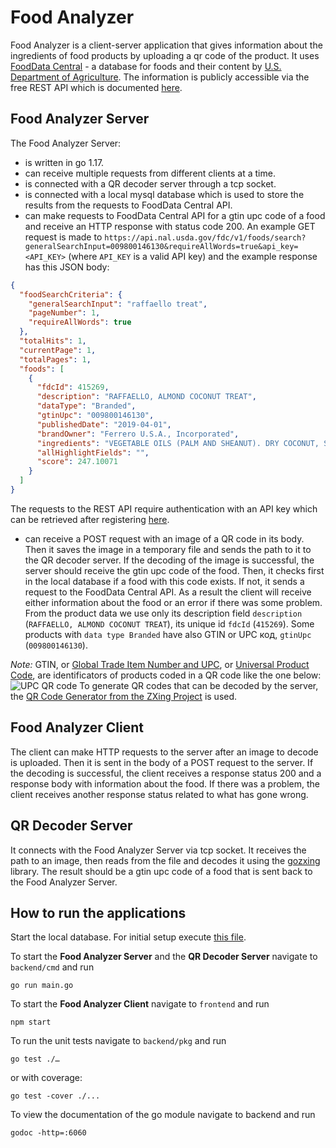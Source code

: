 # Food Analyzer
Food Analyzer is a client-server application that gives information about the ingredients of food products by uploading a qr code of the product. It uses [FoodData Central](https://fdc.nal.usda.gov/) - a database for foods and their content by [U.S. Department of Agriculture](https://www.usda.gov/). The information is publicly accessible via the free REST API which is documented [here](https://fdc.nal.usda.gov/api-guide.html).
## Food Analyzer Server
The Food Analyzer Server:
- is written in go 1.17.
- can receive multiple requests from different clients at a time.
- is connected with a QR decoder server through a tcp socket.
- is connected with a local mysql database which is used to store the results from the requests to FoodData Central API.
- can make requests to FoodData Central API for a gtin upc code of a food and receive an HTTP response with status code 200. An example GET request is made to `https://api.nal.usda.gov/fdc/v1/foods/search?generalSearchInput=009800146130&requireAllWords=true&api_key=<API_KEY>` (where `API_KEY` is a valid API key) and the example response has this JSON body:
```json
{
  "foodSearchCriteria": {
    "generalSearchInput": "raffaello treat",
    "pageNumber": 1,
    "requireAllWords": true
  },
  "totalHits": 1,
  "currentPage": 1,
  "totalPages": 1,
  "foods": [
    {
      "fdcId": 415269,
      "description": "RAFFAELLO, ALMOND COCONUT TREAT",
      "dataType": "Branded",
      "gtinUpc": "009800146130",
      "publishedDate": "2019-04-01",
      "brandOwner": "Ferrero U.S.A., Incorporated",
      "ingredients": "VEGETABLE OILS (PALM AND SHEANUT). DRY COCONUT, SUGAR, ALMONDS, SKIM MILK POWDER, WHEY POWDER (MILK), WHEAT FLOUR, NATURAL AND ARTIFICIAL FLAVORS, LECITHIN AS EMULSIFIER (SOY), SALT, SODIUM BICARBONATE AS LEAVENING AGENT.",
      "allHighlightFields": "",
      "score": 247.10071
    }
  ]
}
```
The requests to the REST API require authentication with an API key which can be retrieved after registering [here](https://fdc.nal.usda.gov/api-key-signup.html).
- can receive a POST request with an image of a QR code in its body. Then it saves the image in a temporary file and sends the path to it to the QR decoder server. If the decoding of the image is successful, the server should receive the gtin upc code of the food. Then, it checks first in the local database if a food with this code exists. If not, it sends a request to the FoodData Central API. As a result the client will receive either information about the food or an error if there was some problem.
From the product data we use only its description field `description` (`RAFFAELLO, ALMOND COCONUT TREAT`), its unique id `fdcId` (`415269`). Some products with `data type Branded` have also GTIN or UPC код, `gtinUpc` (`009800146130`).

_Note:_ GTIN, or [Global Trade Item Number and UPC](https://en.wikipedia.org/wiki/Global_Trade_Item_Number), or [Universal Product Code](https://en.wikipedia.org/wiki/Universal_Product_Code), are identificators of products coded in a QR code like the one below:
![UPC QR code](../main/examples/raffaello.png)
To generate QR codes that can be decoded by the server, the [QR Code Generator from the ZXing Project](https://zxing.appspot.com/generator) is used.
## Food Analyzer Client
The client can make HTTP requests to the server after an image to decode is uploaded. Then it is sent in the body of a POST request to the server. If the decoding is successful, the client receives a response status 200 and a response body with information about the food. If there was a problem, the client receives another response status related to what has gone wrong.
## QR Decoder Server
It connects with the Food Analyzer Server via tcp socket. It receives the path to an image, then reads from the file and decodes it using the [gozxing](https://github.com/makiuchi-d/gozxing) library. The result should be a gtin upc code of a food that is sent back to the Food Analyzer Server.
## How to run the applications
Start the local database. For initial setup execute [this file](https://github.com/kirilrusev00/food-go-react/blob/main/backend/pkg/database/query/create.sql).

To start the __Food Analyzer Server__ and the __QR Decoder Server__ navigate to `backend/cmd` and run 
```
go run main.go
```

To start the __Food Analyzer Client__ navigate to `frontend` and run
```
npm start
```

To run the unit tests navigate to `backend/pkg` and run
```
go test ./…
```
or with coverage: 
```
go test -cover ./...
```

To view the documentation of the go module navigate to backend and run
```
godoc -http=:6060
```
